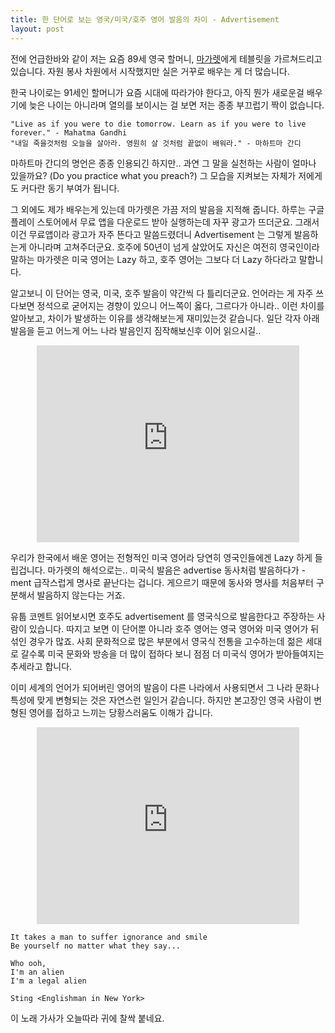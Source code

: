 ```yaml
---
title: 한 단어로 보는 영국/미국/호주 영어 발음의 차이 - Advertisement
layout: post
---
```


전에 언급한바와 같이 저는 요즘 89세 영국 할머니, [마가렛](http://blog.ahkim.com/dear-margaret.html)에게 테블릿을 가르쳐드리고 있습니다. 자원 봉사 차원에서 시작했지만 실은 거꾸로 배우는 게 더 많습니다.  

한국 나이로는 91세인 할머니가 요즘 시대에 따라가야 한다고, 아직 뭔가 새로운걸 배우기에 늦은 나이는 아니라며 열의를 보이시는 걸 보면 저는 종종 부끄럽기 짝이 없습니다.  
	
	"Live as if you were to die tomorrow. Learn as if you were to live forever." - Mahatma Gandhi
	"내일 죽을것처럼 오늘을 살아라. 영원히 살 것처럼 끝없이 배워라." - 마하트마 간디

마하트마 간디의 명언은 종종 인용되긴 하지만.. 과연 그 말을 실천하는 사람이 얼마나 있을까요? (Do you practice what you preach?) 그 모습을 지켜보는 자체가 저에게도 커다란 동기 부여가 됩니다. 

그 외에도 제가 배우는게 있는데 마가렛은 가끔 저의 발음을 지적해 줍니다. 하루는 구글 플레이 스토어에서 무료 앱을 다운로드 받아 실행하는데 자꾸 광고가 뜨더군요. 그래서 이건 무료앱이라 광고가 자주 뜬다고 말씀드렸더니 Advertisement 는 그렇게 발음하는게 아니라며 고쳐주더군요. 호주에 50년이 넘게 살았어도 자신은 여전히 영국인이라 말하는 마가렛은 미국 영어는 Lazy 하고, 호주 영어는 그보다 더 Lazy 하다라고 말합니다. 

알고보니 이 단어는 영국, 미국, 호주 발음이 약간씩 다 틀리더군요. 언어라는 게 자주 쓰다보면 정석으로 굳어지는 경향이 있으니 어느쪽이 옳다, 그르다가 아니라.. 이런 차이를 알아보고, 차이가 발생하는 이유를 생각해보는게 재미있는것 같습니다. 일단 각자 아래 발음을 듣고 어느게 어느 나라 발음인지 짐작해보신후 이어 읽으시길..

<center><iframe width="420" height="315" src="https://www.youtube.com/embed/11z-id7CBFk" frameborder="0" allowfullscreen></iframe></center>

우리가 한국에서 배운 영어는 전형적인 미국 영어라 당연히 영국인들에겐 Lazy 하게 들립겁니다. 마가렛의 해석으로는.. 미국식 발음은 advertise 동사처럼 발음하다가 -ment 급작스럽게 명사로 끝난다는 겁니다. 게으르기 때문에 동사와 명사를 처음부터 구분해서 발음하지 않는다는 거죠. 

유툽 코멘트 읽어보시면 호주도 advertisement 를 영국식으로 발음한다고 주장하는 사람이 있습니다. 따지고 보면 이 단어뿐 아니라 호주 영어는 영국 영어와 미국 영어가 뒤섞인 경우가 많죠. 사회 문화적으로 많은 부분에서 영국식 전통을 고수하는데 젊은 세대로 갈수록 미국 문화와 방송을 더 많이 접하다 보니 점점 더 미국식 영어가 받아들여지는 추세라고 합니다. 

이미 세계의 언어가 되어버린 영어의 발음이 다른 나라에서 사용되면서 그 나라 문화나 특성에 맞게 변형되는 것은 자연스런 일인거 같습니다. 하지만 본고장인 영국 사람이 변형된 영어를 접하고 느끼는 당황스러움도 이해가 갑니다. 

<center><iframe width="420" height="315" src="https://www.youtube.com/embed/reghyn9fmJQ" frameborder="0" allowfullscreen></iframe></center>

	It takes a man to suffer ignorance and smile
	Be yourself no matter what they say...

	Who ooh,
	I'm an alien
	I'm a legal alien
	
	Sting <Englishman in New York>

이 노래 가사가 오늘따라 귀에 찰싹 붙네요. 